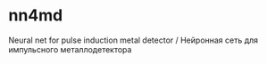# nn4md
Neural net for pulse induction metal detector / Нейронная сеть для импульсного металлодетектора
